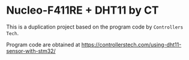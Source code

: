 # Nucleo-F411RE + DHT11 by CT

This is a duplication project based on the program code by ``Controllers Tech``.

Program code are obtained at https://controllerstech.com/using-dht11-sensor-with-stm32/